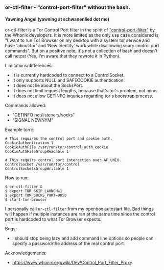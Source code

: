 ### or-ctl-filter - "control-port-filter" without the bash.
#### Yawning Angel (yawning at schwanenlied dot me)

or-ctl-filter is a Tor Control Port filter in the spirit of
["control-port-filter"](https://github.com/Whonix/control-port-filter) by the
Whonix developers.  It is more limited as the only use case considered is
"I want to run Tor Browser on my desktop with a system tor service and have
'about:tor' and 'New Identity' work while disallowing scary control port
commands".  But on a positive note, it's not a collection of bash and doesn't
call netcat (Yes, I'm aware that they rewrote it in Python).

Limitations/differences:
 * It is currently hardcoded to connect to a ControlSocket.
 * It only supports NULL and SAFECOOKIE authentication.
 * It does not lie about the SocksPort.
 * It does not limit request lengths, because that's tor's problem, not mine.
 * It does not allow GETINFO inquries regarding tor's bootstrap process.

Commands allowed:
 * "GETINFO net/listeners/socks"
 * "SIGNAL NEWNYM"

Example torrc:
```
# This requires the control port and cookie auth.
CookieAuthentication 1
CookieAuthFile /var/run/tor/control_auth_cookie
CookieAuthFileGroupReadable 1

# This requirs control port interaction over AF_UNIX.
ControlSocket /var/run/tor/control
ControlSocketsGroupWritable 1
```

How to run:
```
$ or-ctl-filter &
$ export TOR_SKIP_LAUNCH=1
$ export TOR_SOCKS_PORT=9050
$ start-tor-browser
```

I personally call `or-ctl-filter` from my openbox autostart file.  Bad things
will happen if multiple instances are ran at the same time since the control
port is hardcoded to what Tor Browser expects.

Bugs:
 * I should stop being lazy and add command line options so people can specify a
   password/the address of the real control port.

Acknowledgements:
 * https://www.whonix.org/wiki/Dev/Control_Port_Filter_Proxy
